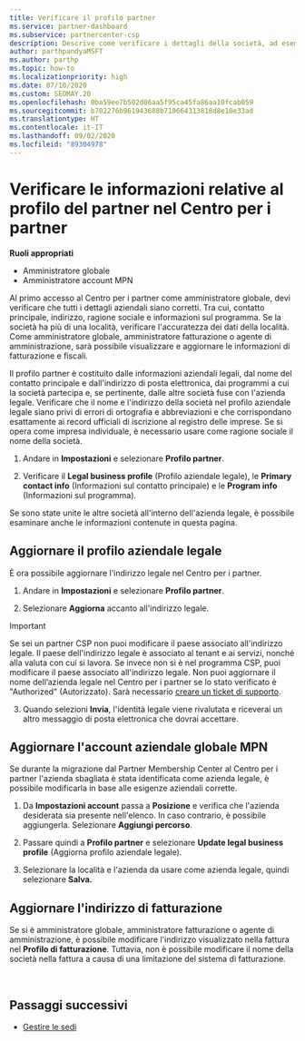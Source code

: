 ```yaml
---
title: Verificare il profilo partner
ms.service: partner-dashboard
ms.subservice: partnercenter-csp
description: Descrive come verificare i dettagli della società, ad esempio contatto principale, indirizzo e informazioni sul programma. Puoi anche aggiornare l'indirizzo legale e di fatturazione.
author: parthpandyaMSFT
ms.author: parthp
ms.topic: how-to
ms.localizationpriority: high
ms.date: 07/10/2020
ms.custom: SEOMAY.20
ms.openlocfilehash: 0ba59ee7b502d06aa5f95ca45fa86aa10fcab059
ms.sourcegitcommit: b702276b961943688b710664313818d8e10e33ad
ms.translationtype: HT
ms.contentlocale: it-IT
ms.lasthandoff: 09/02/2020
ms.locfileid: "89304978"
---
```

# <a name="verify-your-partner-profile-information-in-partner-center"></a>Verificare le informazioni relative al profilo del partner nel Centro per i partner

**Ruoli appropriati**

- Amministratore globale
- Amministratore account MPN

Al primo accesso al Centro per i partner come amministratore globale, devi verificare che tutti i dettagli aziendali siano corretti. Tra cui, contatto principale, indirizzo, ragione sociale e informazioni sul programma. Se la società ha più di una località, verificare l'accuratezza dei dati della località. Come amministratore globale, amministratore fatturazione o agente di amministrazione, sarà possibile visualizzare e aggiornare le informazioni di fatturazione e fiscali.

Il profilo partner è costituito dalle informazioni aziendali legali, dal nome del contatto principale e dall'indirizzo di posta elettronica, dai programmi a cui la società partecipa e, se pertinente, dalle altre società fuse con l'azienda legale. Verificare che il nome e l'indirizzo della società nel profilo aziendale legale siano privi di errori di ortografia e abbreviazioni e che corrispondano esattamente ai record ufficiali di iscrizione al registro delle imprese. Se si opera come impresa individuale, è necessario usare come ragione sociale il nome della società.

1. Andare in **Impostazioni** e selezionare **Profilo partner**.

2. Verificare il **Legal business profile** (Profilo aziendale legale), le **Primary contact info** (Informazioni sul contatto principale) e le **Program info** (Informazioni sul programma).

Se sono state unite le altre società all'interno dell'azienda legale, è possibile esaminare anche le informazioni contenute in questa pagina.

## <a name="update-your-legal-business-profile"></a>Aggiornare il profilo aziendale legale

È ora possibile aggiornare l'indirizzo legale nel Centro per i partner.

1. Andare in **Impostazioni** e selezionare **Profilo partner**. 

2. Selezionare **Aggiorna** accanto all'indirizzo legale. 

>[!Important]
>Se sei un partner CSP non puoi modificare il paese associato all'indirizzo legale. Il paese dell'indirizzo legale è associato al tenant e ai servizi, nonché alla valuta con cui si lavora. Se invece non si è nel programma CSP, puoi modificare il paese associato all'indirizzo legale. Non puoi aggiornare il nome dell’azienda legale nel Centro per i partner se lo stato verificato è "Authorized" (Autorizzato). Sarà necessario [creare un ticket di supporto](https://partner.microsoft.com/dashboard/support/csp/servicerequests/create?stage=2&topicid=eb74583c-61b3-2124-bffc-00920e0ae772).

3. Quando selezioni **Invia**, l'identità legale viene rivalutata e riceverai un altro messaggio di posta elettronica che dovrai accettare.

## <a name="update-your-mpn-global-business-account"></a>Aggiornare l'account aziendale globale MPN

Se durante la migrazione dal Partner Membership Center al Centro per i partner l'azienda sbagliata è stata identificata come azienda legale, è possibile modificarla in base alle esigenze aziendali corrette.

1. Da **Impostazioni account** passa a **Posizione** e verifica che l'azienda desiderata sia presente nell'elenco. In caso contrario, è possibile aggiungerla. Selezionare **Aggiungi percorso**.

2. Passare quindi a **Profilo partner** e selezionare **Update legal business profile** (Aggiorna profilo aziendale legale).

3. Selezionare la località e l'azienda da usare come azienda legale, quindi selezionare **Salva.**

## <a name="update-your-billing-address"></a>Aggiornare l'indirizzo di fatturazione

Se si è amministratore globale, amministratore fatturazione o agente di amministrazione, è possibile modificare l'indirizzo visualizzato nella fattura nel **Profilo di fatturazione**. Tuttavia, non è possibile modificare il nome della società nella fattura a causa di una limitazione del sistema di fatturazione.

 
## <a name="next-steps"></a>Passaggi successivi

- [Gestire le sedi](manage-locations.md)

